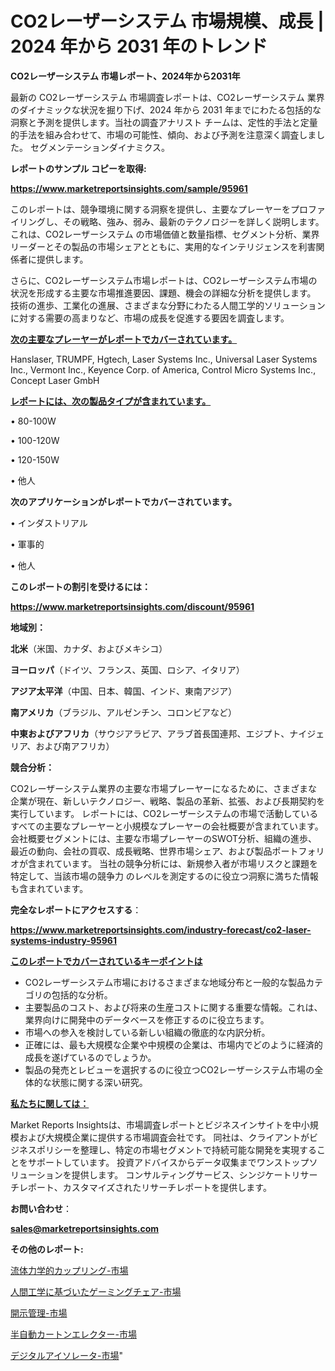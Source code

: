 # CO2レーザーシステム 市場規模、成長 | 2024 年から 2031 年のトレンド

<strong>CO2レーザーシステム 市場レポート、2024年から2031年</strong>

最新の CO2レーザーシステム 市場調査レポートは、CO2レーザーシステム 業界のダイナミックな状況を掘り下げ、2024 年から 2031 年までにわたる包括的な洞察と予測を提供します。当社の調査アナリスト チームは、定性的手法と定量的手法を組み合わせて、市場の可能性、傾向、および予測を注意深く調査しました。 セグメンテーションダイナミクス。



<strong>レポートのサンプル コピーを取得:</strong> <a href=https://www.marketreportsinsights.com/sample/95961>

<strong><u>https://www.marketreportsinsights.com/sample/95961</u></strong></a>

このレポートは、競争環境に関する洞察を提供し、主要なプレーヤーをプロファイリングし、その戦略、強み、弱み、最新のテクノロジーを詳しく説明します。 これは、CO2レーザーシステム の市場価値と数量指標、セグメント分析、業界リーダーとその製品の市場シェアとともに、実用的なインテリジェンスを利害関係者に提供します。

さらに、CO2レーザーシステム市場レポートは、CO2レーザーシステム市場の状況を形成する主要な市場推進要因、課題、機会の詳細な分析を提供します。 技術の進歩、工業化の進展、さまざまな分野にわたる人間工学的ソリューションに対する需要の高まりなど、市場の成長を促進する要因を調査します。



<strong><u>次の主要なプレーヤーがレポートでカバーされています。</u></strong>

Hanslaser, TRUMPF, Hgtech, Laser Systems Inc., Universal Laser Systems Inc., Vermont Inc., Keyence Corp. of America, Control Micro Systems Inc., Concept Laser GmbH



<strong><u><b>レポートには、次の製品タイプが含まれています。</b></u></strong>

• 80-100W

• 100-120W

• 120-150W

• 他人



<strong><b>次のアプリケーションがレポートでカバーされています。</b></strong>

• インダストリアル

• 軍事的

• 他人



<strong><b>このレポートの割引を受けるには：</b></strong><a href=https://www.marketreportsinsights.com/discount/95961>

<strong><u>https://www.marketreportsinsights.com/discount/95961</u></strong></a>



<strong>地域別：</strong>



<strong>北米</strong>（米国、カナダ、およびメキシコ）



<strong>ヨーロッパ</strong>（ドイツ、フランス、英国、ロシア、イタリア）



<strong>アジア太平洋</strong>（中国、日本、韓国、インド、東南アジア）



<strong>南アメリカ</strong>（ブラジル、アルゼンチン、コロンビアなど）



<strong>中東およびアフリカ</strong>（サウジアラビア、アラブ首長国連邦、エジプト、ナイジェリア、および南アフリカ）



<strong>競合分析：</strong>

CO2レーザーシステム業界の主要な市場プレーヤーになるために、さまざまな企業が現在、新しいテクノロジー、戦略、製品の革新、拡張、および長期契約を実行しています。 レポートには、CO2レーザーシステムの市場で活動しているすべての主要なプレーヤーと小規模なプレーヤーの会社概要が含まれています。 会社概要セグメントには、主要な市場プレーヤーのSWOT分析、組織の進歩、最近の動向、会社の買収、成長戦略、世界市場シェア、および製品ポートフォリオが含まれています。 当社の競争分析には、新規参入者が市場リスクと課題を特定して、当該市場の競争力 のレベルを測定するのに役立つ洞察に満ちた情報も含まれています。



<strong>完全なレポートにアクセスする</strong>：

<a href=https://www.marketreportsinsights.com/industry-forecast/co2-laser-systems-industry-95961>

<strong><u>https://www.marketreportsinsights.com/industry-forecast/co2-laser-systems-industry-95961</u></strong></a>



<strong><u><b>このレポートでカバーされているキーポイントは</b></u></strong>
<ul>
  <li>CO2レーザーシステム市場におけるさまざまな地域分布と一般的な製品カテゴリの包括的な分析。</li>
  <li>主要製品のコスト、および将来の生産コストに関する重要な情報。これは、業界向けに開発中のデータベースを修正するのに役立ちます。</li>
  <li>市場への参入を検討している新しい組織の徹底的な内訳分析。</li>
  <li>正確には、最も大規模な企業や中規模の企業は、市場内でどのように経済的成長を遂げているのでしょうか。</li>
  <li>製品の発売とレビューを選択するのに役立つCO2レーザーシステム市場の全体的な状態に関する深い研究。</li>
</ul>


<strong><u><b>私たちに関しては：</b></u></strong>

Market Reports Insightsは、市場調査レポートとビジネスインサイトを中小規模および大規模企業に提供する市場調査会社です。 同社は、クライアントがビジネスポリシーを整理し、特定の市場セグメントで持続可能な開発を実現することをサポートしています。 投資アドバイスからデータ収集までワンストップソリューションを提供します。 コンサルティングサービス、シンジケートリサーチレポート、カスタマイズされたリサーチレポートを提供します。



<strong><b>お問い合わせ</b></strong>：

<a href=mailto:sales@marketreportsinsights.com>

<strong><u>sales@marketreportsinsights.com</u></strong></a>



<strong>その他のレポート:</strong>

<a href=https://www.linkedin.com/pulse/流体力学的カップリング-市場-2023-収益と成長ドライバー-2030-analytics-achievers-24-analysis-tj36f/>流体力学的カップリング-市場</a>

<a href=https://www.linkedin.com/pulse/人間工学に基づいたゲーミングチェア-市場-2030-年までの需要に焦点を当てた-xvxlf/>人間工学に基づいたゲーミングチェア-市場</a>

<a href=https://www.linkedin.com/pulse/開示管理-市場-2030-年までの需要に焦点を当てた-2023-年調査レポート-fv0of/>開示管理-市場</a>

<a href=https://www.linkedin.com/pulse/半自動カートンエレクター-市場-2023-競争分析と事業成長-2030-k80uf/>半自動カートンエレクター-市場</a>

<a href=https://www.linkedin.com/pulse/デジタルアイソレータ-市場-2023-最新の-cagr-および成長分析-56dvf/>デジタルアイソレータ-市場</a>"
